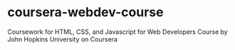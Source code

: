 # coursera-webdev-course
Coursework for HTML, CSS, and Javascript for Web Developers Course by John Hopkins University on Coursera
